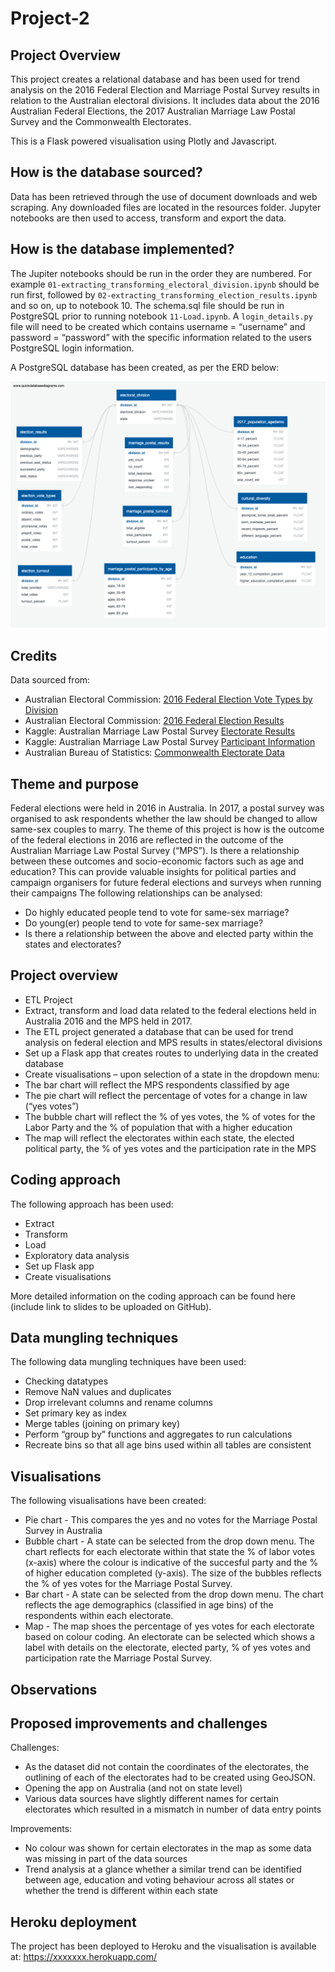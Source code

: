 # Project-2

## Project Overview

This project creates a relational database and has been used for trend analysis on the 2016 Federal Election and Marriage Postal Survey results in relation to the Australian electoral divisions. It includes data about the 2016 Australian Federal Elections, the 2017 Australian Marriage Law Postal Survey and the Commonwealth Electorates.

This is a Flask powered visualisation using Plotly and Javascript.


## How is the database sourced?

Data has been retrieved through the use of document downloads and web scraping. Any downloaded files are located in the resources folder. Jupyter notebooks are then used to access, transform and export the data.


## How is the database implemented?

The Jupiter notebooks should be run in the order they are numbered. For example  `01-extracting_transforming_electoral_division.ipynb` should be run first, followed by `02-extracting_transforming_election_results.ipynb` and so on, up to notebook 10.
The schema.sql file should be run in PostgreSQL prior to running notebook `11-Load.ipynb`. 
A `login_details.py` file will need to be created which contains username = “username” and password = “password” with the specific information related to the users PostgreSQL login information.

A PostgreSQL database has been created, as per the ERD below:

![ERD](data/entity_relationship_diagram.png)


## Credits

Data sourced from:

- Australian Electoral Commission: [2016 Federal Election Vote Types by Division](https://results.aec.gov.au/20499/Website/HouseDownloadsMenu-20499-Csv.htm)
- Australian Electoral Commission: [2016 Federal Election Results](https://results.aec.gov.au/20499/Website/HouseDivisionClassifications-20499-NAT.htm)
- Kaggle: Australian Marriage Law Postal Survey [Electorate Results](https://www.kaggle.com/mylesoneill/australian-marriage-law-postal-survey?select=electorate-results.csv)
- Kaggle: Australian Marriage Law Postal Survey [Participant Information](https://www.kaggle.com/mylesoneill/australian-marriage-law-postal-survey?select=participant-information.csv)
- Australian Bureau of Statistics: [Commonwealth Electorate Data](https://www.abs.gov.au/AUSSTATS/abs@.nsf/DetailsPage/2082.02019?OpenDocument)


## Theme and purpose

Federal elections were held in 2016 in Australia. In 2017, a postal survey was organised to ask respondents whether the law should be changed to allow same-sex couples to marry.
The theme of this project is how is the outcome of the federal elections in 2016 are reflected in the outcome of the Australian Marriage Law Postal Survey (“MPS”). Is there a relationship between these outcomes and socio-economic factors such as age and education?
This can provide valuable insights for political parties and campaign organisers for future federal elections and surveys when running their campaigns
The following relationships can be analysed:
- Do highly educated people tend to vote for same-sex marriage?
- Do young(er) people tend to vote for same-sex marriage?
- Is there a relationship between the above and elected party within the states and electorates? 


## Project overview
- ETL Project
- 	Extract, transform and load data related to the federal elections held in Australia 2016 and the MPS held in 2017. 
- 	The ETL project generated a database that can be used for trend analysis on federal election and MPS results in states/electoral divisions
- Set up a Flask app that creates routes to underlying data in the created database 
- Create visualisations – upon selection of a state in the dropdown menu:
- 	The  bar chart will reflect the MPS respondents classified by age
- 	The pie chart will reflect the percentage of votes for a change in law (“yes votes”)
- 	The bubble chart will reflect the % of yes votes, the % of votes for the Labor Party and the % of population that with a higher education
- 	The map will reflect the electorates within each state, the elected political party, the % of yes votes and the participation rate in the MPS


## Coding approach
The following approach has been used:
- Extract
- Transform
- Load
- Exploratory data analysis
- Set up Flask app
- Create visualisations

More detailed information on the coding approach can be found here (include link to slides to be uploaded on GitHub).


## Data mungling techniques

The following data mungling techniques have been used:
- Checking datatypes
- Remove NaN values and duplicates
- Drop irrelevant columns and rename columns
- Set primary key as index
- Merge tables (joining on primary key)
- Perform “group by” functions and aggregates to run calculations 
- Recreate bins so that all age bins used within all tables are consistent 


## Visualisations

The following visualisations have been created:
- Pie chart -  This compares the yes and no votes for the Marriage Postal Survey in Australia
- Bubble chart - A state can be selected from the drop down menu. The chart reflects for each electorate within that state the % of labor votes (x-axis) where the colour is indicative of the succesful party and the % of higher education completed (y-axis). The size of the bubbles reflects the % of yes votes for the Marriage Postal Survey.
- Bar chart - A state can be selected from the drop down menu. The chart reflects the age demographics (classified in age bins) of the respondents within each electorate.
- Map - The map shoes the percentage of yes votes for each electorate based on colour coding. An electorate can be selected which shows a label with details on the electorate, elected party, % of yes votes and participation rate the Marriage Postal Survey.

## Observations


## Proposed improvements and challenges

Challenges:
- As the dataset did not contain the coordinates of the electorates, the outlining of each of the electorates had to be created using GeoJSON. 
- Opening the app on Australia (and not on state level)
- Various data sources have slightly different names for certain electorates which resulted in a mismatch in number of data entry points

Improvements:
- No colour was shown for certain electorates in the map as some data was missing in part of the data sources
- Trend analysis at a glance whether a similar trend can be identified between age, education and voting behaviour across all states or whether the trend is different within each state


## Heroku deployment

The project has been deployed to Heroku and the visualisation is available at: https://xxxxxxx.herokuapp.com/















